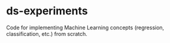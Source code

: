 # ds-experiments
Code for implementing Machine Learning concepts (regression, classification, etc.) from scratch.
